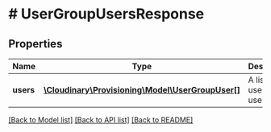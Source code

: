 # # UserGroupUsersResponse

## Properties

| Name        | Type          | Description   | Notes         |
|------------ | ------------- | ------------- | ------------- |
| **users** | [**\Cloudinary\Provisioning\Model\UserGroupUser[]**](UserGroupUser.md) | A list of user group users. | [optional] |

[[Back to Model list]](../../README.md#models)
[[Back to API list]](../../README.md#api-endpoints)
[[Back to README]](../../README.md)
